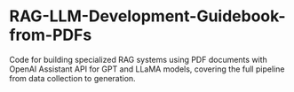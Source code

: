 # RAG-LLM-Development-Guidebook-from-PDFs
Code for building specialized RAG systems using PDF documents with OpenAI Assistant API for GPT and LLaMA models, covering the full pipeline from data collection to generation.
